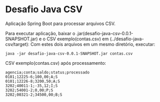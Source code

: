 # Desafio Java CSV

Aplicação Spring Boot para processar arquivos CSV.

Para executar aplicação, baixar o .jar(desafio-java-csv-0.0.1-SNAPSHOT.jar) e o CSV exemplo(contas.csv) em (../desafio-java-csv/target):
Com estes dois arquivos em um mesmo diretório, executar:
```
java -jar desafio-java-csv-0.0.1-SNAPSHOT.jar contas.csv 
```

CSV exemplo(contas.csv) após processamento:
```
agencia;conta;saldo;status;processado
0101;12225-6;100,00;A;S
0101;12226-8;3200,50;A;S
3202;40011-1;-35,12;I;S
3202;54001-2;0,00;P;S
3202;00321-2;34500,00;B;S 
```